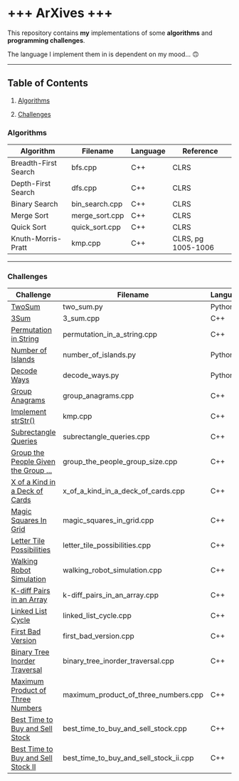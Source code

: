 # +++ ArXives +++
This repository contains **my** implementations of some **algorithms** and **programming challenges**. 

The language I implement them in is dependent on my mood... 🙃

---
## Table of Contents 
1. [Algorithms](#Algorithms)

2. [Challenges](#Challenges)

### Algorithms
| Algorithm | Filename | Language | Reference |
--- | --- | --- | ---
Breadth-First Search | bfs.cpp | C++ | CLRS | 
Depth-First Search | dfs.cpp | C++ | CLRS | 
Binary Search | bin_search.cpp | C++ | CLRS | 
Merge Sort | merge_sort.cpp | C++ | CLRS | 
Quick Sort | quick_sort.cpp | C++ | CLRS | 
Knuth-Morris-Pratt | kmp.cpp | C++ | CLRS, pg 1005-1006 |

---
### Challenges

| Challenge | Filename | Language |
--- | --- | ---
<a href = "https://leetcode.com/problems/two-sum" target = "blank">TwoSum</a> |  two_sum.py | Python | 
<a href = "https://leetcode.com/problems/3sum" target = "blank">3Sum</a> |  3_sum.cpp | C++ | 
<a href = "https://leetcode.com/problems/permutation-in-string" target = "blank">Permutation in String</a> |  permutation_in_a_string.cpp | C++ | 
<a href = "https://leetcode.com/problems/number-of-islands" target = "blank">Number of Islands</a> |  number_of_islands.py | Python | 
<a href = "https://leetcode.com/problems/decode-ways" target = "blank">Decode Ways</a> |  decode_ways.py | Python | 
<a href = "https://leetcode.com/problems/group-anagrams" target = "blank">Group Anagrams</a> |  group_anagrams.cpp | C++ | 
<a href = "https://leetcode.com/problems/implement-strstr" target = "blank">Implement strStr()</a> |  kmp.cpp | C++ | 
<a href = "https://leetcode.com/problems/subrectangle-queries" target = "blank">Subrectangle Queries</a> |  subrectangle_queries.cpp | C++ | 
<a href = "https://leetcode.com/problems/group-the-people-given-the-group-size-they-belong-to" target = "blank">Group the People Given the Group ...</a> |  group_the_people_group_size.cpp | C++ | 
<a href = "https://leetcode.com/problems/x-of-a-kind-in-a-deck-of-cards" target = "blank">X of a Kind in a Deck of Cards</a> |  x_of_a_kind_in_a_deck_of_cards.cpp | C++ | 
<a href = "https://leetcode.com/problems/magic-squares-in-grid" target = "blank">Magic Squares In Grid</a> |  magic_squares_in_grid.cpp | C++ | 
<a href = "https://leetcode.com/problems/letter-tile-possibilities" target = "blank">Letter Tile Possibilities</a> |  letter_tile_possibilities.cpp | C++ | 
<a href = "https://leetcode.com/problems/walking-robot-simulation" target = "blank">Walking Robot Simulation</a> |  walking_robot_simulation.cpp | C++ | 
<a href = "https://leetcode.com/problems/k-diff-pairs-in-an-array" target = "blank">K-diff Pairs in an Array</a> |  k-diff_pairs_in_an_array.cpp | C++ | 
<a href = "https://leetcode.com/problems/linked-list-cycle" target = "blank">Linked List Cycle</a> |  linked_list_cycle.cpp | C++ | 
<a href = "https://leetcode.com/problems/first-bad-version" target = "blank">First Bad Version</a> |  first_bad_version.cpp | C++ | 
<a href = "https://leetcode.com/problems/binary-tree-inorder-traversal" target = "blank">Binary Tree Inorder Traversal</a> |  binary_tree_inorder_traversal.cpp | C++ | 
<a href = "https://leetcode.com/problems/maximum-product-of-three-numbers" target = "blank">Maximum Product of Three Numbers</a> |  maximum_product_of_three_numbers.cpp | C++ | 
<a href = "https://leetcode.com/problems/best-time-to-buy-and-sell-stock" target = "blank">Best Time to Buy and Sell Stock</a> |  best_time_to_buy_and_sell_stock.cpp | C++ | 
<a href = "https://leetcode.com/problems/best-time-to-buy-and-sell-stock-ii" target = "blank">Best Time to Buy and Sell Stock II</a> |  best_time_to_buy_and_sell_stock_ii.cpp | C++ | 